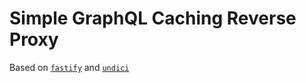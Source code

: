 # Simple GraphQL Caching Reverse Proxy

Based on [`fastify`](https://github.com/fastify/fastify) and [`undici`](https://github.com/nodejs/undici)
